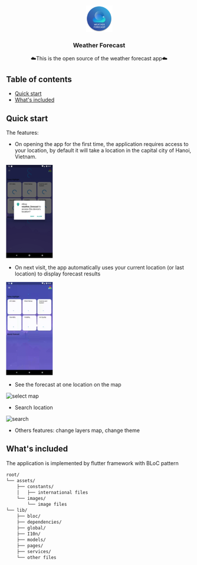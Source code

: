 <p align="center">
<a href="#">
<img src="./external/logo.png" alt="Logo" width=72 height=72/>
</a>
<h3 align="center">Weather Forecast</h3>
<p align="center">
    ☁️This is the open source of the weather forecast app☁️
</p>
</p>

## Table of contents

- [Quick start](#quick-start)
- [What's included](#whats-included)

## Quick start
The features:
- On opening the app for the first time, the application requires access to your location, by default it will take a location in the capital city of Hanoi, Vietnam.
<img src="./external/access-location.png" alt="access location" style="width: 25%; height: 25%;"/>

- On next visit, the app automatically uses your current location (or last location) to display forecast results
<img src="./external/open_app.gif" alt="open app" style="width: 25%; height: 25%;"/>

- See the forecast at one location on the map
<img src="./external/select_location_map.gif" alt="select map" style="width: 25%; height: 25%;"/>

- Search location
<img src="./external/search.gif" alt="search" style="width: 25%; height: 25%;"/>

- Others features: change layers map, change theme

## What's included
The application is implemented by flutter framework with BLoC pattern

```text
root/
└── assets/
    ├── constants/
    │   ├── international files
    └── images/
        └── image files
└── lib/
    ├── bloc/
    ├── dependencies/
    ├── global/
    ├── I10n/
    ├── models/
    ├── pages/
    ├── services/
    └── other files
```
